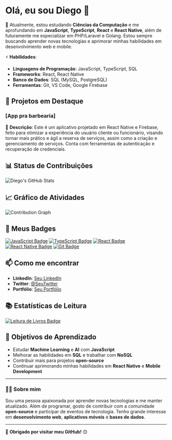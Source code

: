 # Olá, eu sou **Diego** 👋

🔭 Atualmente, estou estudando **Ciências da Computação** e me aprofundando em **JavaScript**, **TypeScript**, **React** e **React Native**, além de futuramente me especializar em PHP/Laravel e Golang. Estou sempre buscando aprender novas tecnologias e aprimorar minhas habilidades em desenvolvimento web e mobile.

⚡ **Habilidades**:
- **Linguagens de Programação**: JavaScript, TypeScript, SQL
- **Frameworks**: React, React Native
- **Banco de Dados**: SQL (MySQL, PostgreSQL)
- **Ferramentas**: Git, VS Code, Google Firebase

## 🚀 Projetos em Destaque

### [App pra barbearia]
📝 **Descrição**: Este é um aplicativo projetado em React Native e Firebase, feito para otimizar a experiência do usuário cliente ou funcionário, visando tornar mais prático e ágil a reserva de serviços, assim como a criação e gerenciamento de serviços. Conta com ferramentas de autenticação e recuperação de credenciais.

## 📊 Status de Contribuições

![Diego's GitHub Stats](https://github-readme-stats.vercel.app/api?username=DiegoRamos1012&show_icons=true&hide_title=true&count_private=true&hide=prs&theme=radical)

## 📈 Gráfico de Atividades

![Contribution Graph](https://github-readme-activity-graph.cyclic.app/graph?username=DiegoRamos1012&theme=github)

## 💬 Meus Badges

[![JavaScript Badge](https://img.shields.io/badge/JavaScript-FFD700?style=flat-square&logo=javascript&logoColor=white)](https://www.javascript.com)
[![TypeScript Badge](https://img.shields.io/badge/TypeScript-007ACC?style=flat-square&logo=typescript&logoColor=white)](https://www.typescriptlang.org)
[![React Badge](https://img.shields.io/badge/React-61DAFB?style=flat-square&logo=react&logoColor=black)](https://reactjs.org)
[![React Native Badge](https://img.shields.io/badge/React%20Native-61DAFB?style=flat-square&logo=react&logoColor=black)](https://reactnative.dev)
[![Git Badge](https://img.shields.io/badge/Git-F05032?style=flat-square&logo=git&logoColor=white)](https://git-scm.com)

## 📫 Como me encontrar

- **LinkedIn**: [Seu LinkedIn](link)
- **Twitter**: [@SeuTwitter](link)
- **Portfólio**: [Seu Portfólio](link)

## 📚 Estatísticas de Leitura

[![Leitura de Livros Badge](https://img.shields.io/badge/Books%20Read-5-4A90E2?style=flat-square)](https://www.goodreads.com)

## 🎯 Objetivos de Aprendizado

- Estudar **Machine Learning** e **AI** com **JavaScript**
- Melhorar as habilidades em **SQL** e trabalhar com **NoSQL**
- Contribuir mais para projetos **open-source**
- Continuar aprimorando minhas habilidades em **React Native** e **Mobile Development**

---

### 👨‍💻 Sobre mim
Sou uma pessoa apaixonada por aprender novas tecnologias e me manter atualizado. Além de programar, gosto de contribuir com a comunidade **open-source** e participar de eventos de tecnologia. Tenho grande interesse em **desenvolvimento web**, **aplicativos móveis** e **bases de dados**.

---

🎉 **Obrigado por visitar meu GitHub!** 😊
